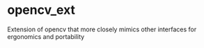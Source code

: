 # opencv_ext
Extension of opencv that more closely mimics other interfaces for ergonomics and portability
